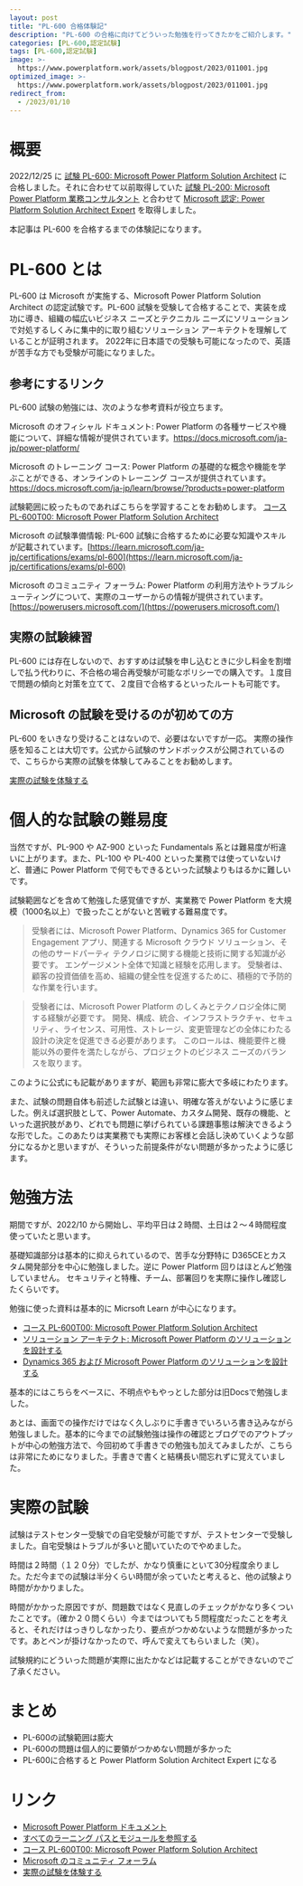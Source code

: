 ```yaml
---
layout: post
title: "PL-600 合格体験記"
description: "PL-600 の合格に向けてどういった勉強を行ってきたかをご紹介します。"
categories: [PL-600,認定試験]
tags: [PL-600,認定試験]
image: >-
  https://www.powerplatform.work/assets/blogpost/2023/011001.jpg
optimized_image: >-
  https://www.powerplatform.work/assets/blogpost/2023/011001.jpg
redirect_from:
  - /2023/01/10
---
```



#  概要

2022/12/25 に [試験 PL-600: Microsoft Power Platform Solution Architect](https://learn.microsoft.com/ja-jp/certifications/exams/pl-600) に合格しました。それに合わせて以前取得していた [試験 PL-200: Microsoft Power Platform 業務コンサルタント](https://learn.microsoft.com/ja-jp/certifications/exams/pl-200) と合わせて [Microsoft 認定: Power Platform Solution Architect Expert](https://learn.microsoft.com/ja-jp/certifications/power-platform-solution-architect-expert/) を取得しました。

本記事は PL-600 を合格するまでの体験記になります。



#  PL-600 とは

PL-600 は Microsoft が実施する、Microsoft Power Platform Solution Architect の認定試験です。PL-600 試験を受験して合格することで、実装を成功に導き、組織の幅広いビジネス ニーズとテクニカル ニーズにソリューションで対処するしくみに集中的に取り組むソリューション アーキテクトを理解していることが証明されます。
2022年に日本語での受験も可能になったので、英語が苦手な方でも受験が可能になりました。

## 参考にするリンク

PL-600 試験の勉強には、次のような参考資料が役立ちます。

Microsoft のオフィシャル ドキュメント: Power Platform の各種サービスや機能について、詳細な情報が提供されています。https://docs.microsoft.com/ja-jp/power-platform/

Microsoft のトレーニング コース: Power Platform の基礎的な概念や機能を学ぶことができる、オンラインのトレーニング コースが提供されています。https://docs.microsoft.com/ja-jp/learn/browse/?products=power-platform

試験範囲に絞ったものであればこちらを学習することをお勧めします。
[コース PL-600T00: Microsoft Power Platform Solution Architect](https://learn.microsoft.com/ja-jp/training/courses/pl-600t00?WT.mc_id=PP_BoM-wwl)


Microsoft の試験準備情報: PL-600 試験に合格するために必要な知識やスキルが記載されています。[https://learn.microsoft.com/ja-jp/certifications/exams/pl-600](https://learn.microsoft.com/ja-jp/certifications/exams/pl-600)

Microsoft のコミュニティ フォーラム: Power Platform の利用方法やトラブルシューティングについて、実際のユーザーからの情報が提供されています。[https://powerusers.microsoft.com/](https://powerusers.microsoft.com/)


## 実際の試験練習

PL-600 には存在しないので、おすすめは試験を申し込むときに少し料金を割増しで払う代わりに、不合格の場合再受験が可能なポリシーでの購入です。１度目で問題の傾向と対策を立てて、２度目で合格するといったルートも可能です。


## Microsoft の試験を受けるのが初めての方

PL-600 をいきなり受けることはないので、必要はないですが一応。
実際の操作感を知ることは大切です。公式から試験のサンドボックスが公開されているので、こちらから実際の試験を体験してみることをお勧めします。

[実際の試験を体験する](https://aka.ms/examdemo)


# 個人的な試験の難易度

当然ですが、PL-900 や AZ-900 といった Fundamentals 系とは難易度が桁違いに上がります。また、PL-100 や PL-400 といった業務では使っていないけど、普通に Power Platform で何でもできるといった試験よりもはるかに難しいです。

試験範囲などを含めて勉強した感覚値ですが、実業務で Power Platform を大規模（1000名以上）で扱ったことがないと苦戦する難易度です。


> 受験者には、Microsoft Power Platform、Dynamics 365 for Customer Engagement アプリ、関連する Microsoft クラウド ソリューション、その他のサードパーティ テクノロジに関する機能と技術に関する知識が必要です。 エンゲージメント全体で知識と経験を応用します。 受験者は、顧客の投資価値を高め、組織の健全性を促進するために、積極的で予防的な作業を行います。

>受験者には、Microsoft Power Platform のしくみとテクノロジ全体に関する経験が必要です。 開発、構成、統合、インフラストラクチャ、セキュリティ、ライセンス、可用性、ストレージ、変更管理などの全体にわたる設計の決定を促進できる必要があります。 このロールは、機能要件と機能以外の要件を満たしながら、プロジェクトのビジネス ニーズのバランスを取ります。

このように公式にも記載がありますが、範囲も非常に膨大で多岐にわたります。

また、試験の問題自体も前述した試験とは違い、明確な答えがないように感じました。例えば選択肢として、Power Automate、カスタム開発、既存の機能、といった選択肢があり、どれでも問題に挙げられている課題事態は解決できるような形でした。このあたりは実業務でも実際にお客様と会話し決めていくような部分になるかと思いますが、そういった前提条件がない問題が多かったように感じます。

# 勉強方法

期間ですが、2022/10 から開始し、平均平日は２時間、土日は２～４時間程度使っていたと思います。

基礎知識部分は基本的に抑えられているので、苦手な分野特に D365CEとカスタム開発部分を中心に勉強しました。逆に Power Platform 回りはほとんど勉強していません。 セキュリティと特権、チーム、部署回りを実際に操作し確認したくらいです。

勉強に使った資料は基本的に Micrsoft Learn が中心になります。
- [コース PL-600T00: Microsoft Power Platform Solution Architect](https://learn.microsoft.com/ja-jp/training/courses/pl-600t00?WT.mc_id=PP_BoM-wwl)
- [ソリューション アーキテクト: Microsoft Power Platform のソリューションを設計する](https://learn.microsoft.com/ja-jp/training/paths/solution-architect-data/?WT.mc_id=PP_BoM-wwl%3FWT.mc_id%3DPP_BoM-wwl)
- [Dynamics 365 および Microsoft Power Platform のソリューションを設計する](https://learn.microsoft.com/ja-jp/training/paths/become-solution-architect/?WT.mc_id=PP_BoM-wwl)


 基本的にはこちらをベースに、不明点やもやっとした部分は旧Docsで勉強しました。

あとは、画面での操作だけではなく久しぶりに手書きでいろいろ書き込みながら勉強しました。基本的に今までの試験勉強は操作の確認とブログでのアウトプットが中心の勉強方法で、今回初めて手書きでの勉強も加えてみましたが、こちらは非常にためになりました。手書きで書くと結構長い間忘れずに覚えていました。

# 実際の試験

試験はテストセンター受験での自宅受験が可能ですが、テストセンターで受験しました。自宅受験はトラブルが多いと聞いていたのでやめました。

時間は２時間（１２０分）でしたが、かなり慎重にといて30分程度余りました。ただ今までの試験は半分くらい時間が余っていたと考えると、他の試験より時間がかかりました。

時間がかかった原因ですが、問題数ではなく見直しのチェックがかなり多くついたことです。（確か２０問くらい）今まではついても５問程度だったことを考えると、それだけはっきりしなかったり、要点がつかめないような問題が多かったです。あとペンが掛けなかったので、呼んで変えてもらいました（笑）。

試験規約にどういった問題が実際に出たかなどは記載することができないのでご了承ください。

# まとめ

- PL-600の試験範囲は膨大
- PL-600の問題は個人的に要領がつかめない問題が多かった
- PL-600に合格すると Power Platform Solution Architect Expert になる





# リンク


- [Microsoft Power Platform ドキュメント](https://docs.microsoft.com/ja-jp/power-platform/)
- [すべてのラーニング パスとモジュールを参照する](https://learn.microsoft.com/ja-jp/training/browse/?products=power-platform)
- [コース PL-600T00: Microsoft Power Platform Solution Architect](https://learn.microsoft.com/ja-jp/training/courses/pl-600t00?WT.mc_id=PP_BoM-wwl)
- [Microsoft のコミュニティ フォーラム](https://powerusers.microsoft.com/)
- [実際の試験を体験する](https://aka.ms/examdemo)


